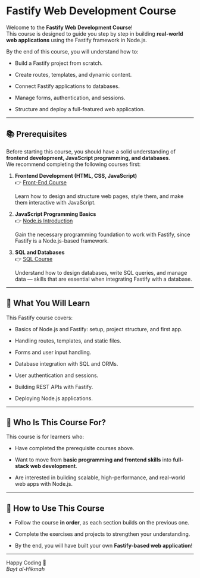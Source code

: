 # Fastify Web Development Course

Welcome to the **Fastify Web Development Course**!  
This course is designed to guide you step by step in building **real-world web applications** using the Fastify framework in Node.js.

By the end of this course, you will understand how to:

- Build a Fastify project from scratch.
    
- Create routes, templates, and dynamic content.
    
- Connect Fastify applications to databases.
    
- Manage forms, authentication, and sessions.
    
- Structure and deploy a full-featured web application.
    

---

## 📚 Prerequisites

Before starting this course, you should have a solid understanding of **frontend development, JavaScript programming, and databases**.  
We recommend completing the following courses first:

1. **Frontend Development (HTML, CSS, JavaScript)**  
    👉 [Front-End Course](https://github.com/Bayt-al-Hikmah/Front_End)
    
    Learn how to design and structure web pages, style them, and make them interactive with JavaScript.
    
2. **JavaScript Programming Basics**  
    👉 [Node.js Introduction](https://github.com/Bayt-al-Hikmah/Nodejs)
    
    Gain the necessary programming foundation to work with Fastify, since Fastify is a Node.js-based framework.
    
3. **SQL and Databases**  
    👉 [SQL Course](https://github.com/Bayt-al-Hikmah/SQL)
    
    Understand how to design databases, write SQL queries, and manage data — skills that are essential when integrating Fastify with a database.
    

---

## 🚀 What You Will Learn

This Fastify course covers:

- Basics of Node.js and Fastify: setup, project structure, and first app.
    
- Handling routes, templates, and static files.
    
- Forms and user input handling.
    
- Database integration with SQL and ORMs.
    
- User authentication and sessions.
    
- Building REST APIs with Fastify.
    
- Deploying Node.js applications.
    

---

## 🎯 Who Is This Course For?

This course is for learners who:

- Have completed the prerequisite courses above.
    
- Want to move from **basic programming and frontend skills** into **full-stack web development**.
    
- Are interested in building scalable, high-performance, and real-world web apps with Node.js.
    

---

## 🏁 How to Use This Course

- Follow the course **in order**, as each section builds on the previous one.
    
- Complete the exercises and projects to strengthen your understanding.
    
- By the end, you will have built your own **Fastify-based web application**!
    

---

Happy Coding 🚀  
_Bayt al-Hikmah_